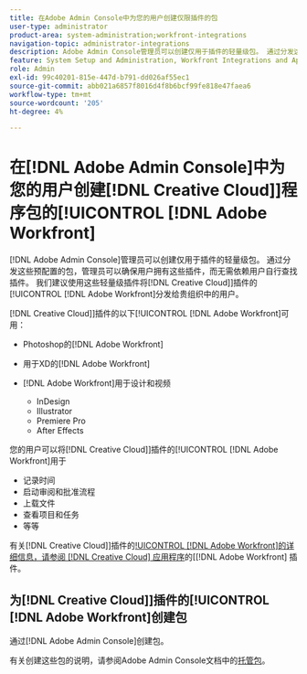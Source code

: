 ```yaml
---
title: 在Adobe Admin Console中为您的用户创建仅限插件的包
user-type: administrator
product-area: system-administration;workfront-integrations
navigation-topic: administrator-integrations
description: Adobe Admin Console管理员可以创建仅用于插件的轻量级包。 通过分发这些预配置的包，管理员可以确保用户拥有这些插件，而无需依赖用户自行查找插件。 我们建议使用这些轻量级插件将Adobe Workfront分发给Creative Cloud中的用户。
feature: System Setup and Administration, Workfront Integrations and Apps
role: Admin
exl-id: 99c40201-815e-447d-b791-dd026af55ec1
source-git-commit: abb021a6857f8016d4f8b6bcf99fe818e47faea6
workflow-type: tm+mt
source-wordcount: '205'
ht-degree: 4%

---
```


# 在[!DNL Adobe Admin Console]中为您的用户创建[!DNL Creative Cloud]]程序包的[!UICONTROL [!DNL Adobe Workfront]

[!DNL Adobe Admin Console]管理员可以创建仅用于插件的轻量级包。 通过分发这些预配置的包，管理员可以确保用户拥有这些插件，而无需依赖用户自行查找插件。 我们建议使用这些轻量级插件将[!DNL Creative Cloud]]插件的[!UICONTROL [!DNL Adobe Workfront]分发给贵组织中的用户。

[!DNL Creative Cloud]]插件的以下[!UICONTROL [!DNL Adobe Workfront]可用：

* Photoshop的[!DNL Adobe Workfront]
* 用于XD的[!DNL Adobe Workfront]
* [!DNL Adobe Workfront]用于设计和视频

   * InDesign
   * Illustrator
   * Premiere Pro
   * After Effects

您的用户可以将[!DNL Creative Cloud]]插件的[!UICONTROL [!DNL Adobe Workfront]用于

* 记录时间
* 启动审阅和批准流程
* 上载文件
* 查看项目和任务
* 等等

有关[!DNL Creative Cloud]]插件的[!UICONTROL [!DNL Adobe Workfront]的详细信息，请参阅 [!DNL Creative Cloud] 应用程序](/help/quicksilver/workfront-integrations-and-apps/adobe-workfront-for-creative-cloud/wf-adobe-cc.md)的[[!DNL Adobe Workfront] 插件。

## 为[!DNL Creative Cloud]]插件的[!UICONTROL [!DNL Adobe Workfront]创建包

通过[!DNL Adobe Admin Console]创建包。

有关创建这些包的说明，请参阅Adobe Admin Console文档中的[托管包](https://helpx.adobe.com/enterprise/using/create-nul-packages.html#managed-packages)。
